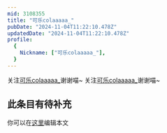 ```yaml
---
mid: 3108355
title: "可乐colaaaaa_"
pubDate: "2024-11-04T11:22:10.478Z"
updatedDate: "2024-11-04T11:22:10.478Z"
profile:
  {
    Nickname: ["可乐colaaaaa_"],
  }
---
```


关注[可乐colaaaaa_](https://space.bilibili.com/3108355)谢谢喵~ 关注[可乐colaaaaa_](https://space.bilibili.com/3108355)谢谢喵~

## 此条目有待补充
你可以在[这里](https://github.com/Yuhanawa/VTuber.ICU/edit/master/src/content/v/可乐colaaaaa_/index.md)编辑本文
